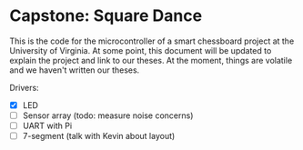 Capstone: Square Dance
===
This is the code for the microcontroller of a smart chessboard project at the University of Virginia. At some point, this document will be updated to explain the project and link to our theses. At the moment, things are volatile and we haven't written our theses.

Drivers:
 - [x] LED
 - [ ] Sensor array (todo: measure noise concerns)
 - [ ] UART with Pi
 - [ ] 7-segment (talk with Kevin about layout)
